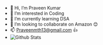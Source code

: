 - 👋 Hi, I’m Praveen Kumar
- 👀 I’m interested in Coding
- 🌱 I’m currently learning DSA
- 💞️ I’m looking to collaborate on Amazon 😊
- 📫 Praveenmth13@gmail.com 👍
- ![Github Stats](https:github-readme-stats.vercel.app/api?username=praveenmth13&theme=radical)

<!---
Praveenmth13/Praveenmth13 is a ✨ special ✨ repository because its `README.md` (this file) appears on your GitHub profile.
You can click the Preview link to take a look at your changes.
--->
